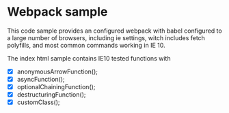 # Webpack sample

This code sample provides an configured webpack with babel configured to a large number of browsers, including ie settings, witch includes fetch polyfills, and most common commands working in IE 10.

The index html sample contains IE10 tested functions with

- [x] anonymousArrowFunction();
- [x] asyncFunction();
- [x] optionalChainingFunction();
- [x] destructuringFunction();
- [x] customClass();
